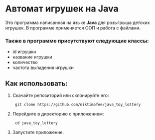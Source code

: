 # Автомат игрушек на Java

Это программа написанная на языке **Java** для розыгрыша детских игрушек. В программе применяется ООП и работа с файлами. 

### Также в программе присутствуют следующие классы:

* id игрушки 
* название игрушки 
* количество 
* частота выпадения игрушки

## Как использовать:

1. Скачайте репозиторий или склонируйте его:

		git clone https://github.com/niktimofee/java_toy_lottery  

2. Перейдите в директорию с приложением:

        cd java_toy_lottery

3. Запустите приложение.